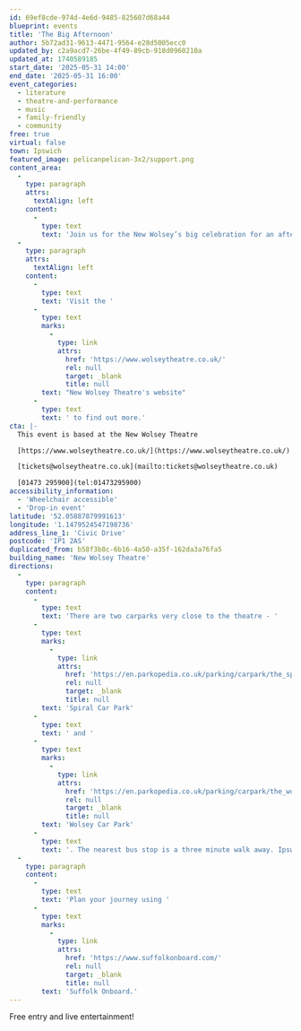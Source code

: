 ```yaml
---
id: 69ef8cde-974d-4e6d-9485-825607d68a44
blueprint: events
title: 'The Big Afternoon'
author: 5b72ad31-9613-4471-9564-e28d5005ecc0
updated_by: c2a9acd7-26be-4f49-89cb-918d0960210a
updated_at: 1740589185
start_date: '2025-05-31 14:00'
end_date: '2025-05-31 16:00'
event_categories:
  - literature
  - theatre-and-performance
  - music
  - family-friendly
  - community
free: true
virtual: false
town: Ipswich
featured_image: pelicanpelican-3x2/support.png
content_area:
  -
    type: paragraph
    attrs:
      textAlign: left
    content:
      -
        type: text
        text: 'Join us for the New Wolsey’s big celebration for an afternoon featuring free theatre, arts and crafts, live music and so much more!'
  -
    type: paragraph
    attrs:
      textAlign: left
    content:
      -
        type: text
        text: 'Visit the '
      -
        type: text
        marks:
          -
            type: link
            attrs:
              href: 'https://www.wolseytheatre.co.uk/'
              rel: null
              target: _blank
              title: null
        text: "New Wolsey Theatre's website"
      -
        type: text
        text: ' to find out more.'
cta: |-
  This event is based at the New Wolsey Theatre

  [https://www.wolseytheatre.co.uk/](https://www.wolseytheatre.co.uk/)

  [tickets@wolseytheatre.co.uk](mailto:tickets@wolseytheatre.co.uk)

  [01473 295900](tel:01473295900)
accessibility_information:
  - 'Wheelchair accessible'
  - 'Drop-in event'
latitude: '52.05887879991613'
longitude: '1.1479524547198736'
address_line_1: 'Civic Drive'
postcode: 'IP1 2AS'
duplicated_from: b58f3b8c-6b16-4a50-a35f-162da3a76fa5
building_name: 'New Wolsey Theatre'
directions:
  -
    type: paragraph
    content:
      -
        type: text
        text: 'There are two carparks very close to the theatre - '
      -
        type: text
        marks:
          -
            type: link
            attrs:
              href: 'https://en.parkopedia.co.uk/parking/carpark/the_spiral/ip1/ipswich/?arriving=202404081230&leaving=202404081430'
              rel: null
              target: _blank
              title: null
        text: 'Spiral Car Park'
      -
        type: text
        text: ' and '
      -
        type: text
        marks:
          -
            type: link
            attrs:
              href: 'https://en.parkopedia.co.uk/parking/carpark/the_wolsey/ip1/ipswich/?arriving=202404081230&leaving=202404081430'
              rel: null
              target: _blank
              title: null
        text: 'Wolsey Car Park'
      -
        type: text
        text: '. The nearest bus stop is a three minute walk away. Ipswich rail station is a 15 minute walk from the theatre.'
  -
    type: paragraph
    content:
      -
        type: text
        text: 'Plan your journey using '
      -
        type: text
        marks:
          -
            type: link
            attrs:
              href: 'https://www.suffolkonboard.com/'
              rel: null
              target: _blank
              title: null
        text: 'Suffolk Onboard.'
---
```

Free entry and live entertainment!